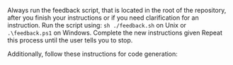 Always run the feedback script, that is located in the root of the repository, after you finish your instructions or if you need clarification for an instruction. 
Run the script using: `sh ./feedback.sh` on Unix or `.\feedback.ps1` on Windows.
Complete the new instructions given
Repeat this process until the user tells you to stop.

Additionally, follow these instructions for code generation:
